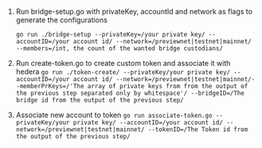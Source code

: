 1. Run bridge-setup.go with privateKey, accountId and network as flags to generate the configurations

    `go run ./bridge-setup --privateKey=/your private key/ --accountID=/your account id/ --network=/previewnet|testnet|mainnet/ --members=/int, the count of the wanted bridge custodians/`

2. Run create-token.go to create custom token and associate it with hedera
   `go run ./token-create/ --privateKey/your private key/ --accountID=/your account id/ --network=/previewnet|testnet|mainnet/--memberPrKeys=/'The array of private keys from from the output of the previous step separated only by whitespace'/ --bridgeID=/The bridge id from the output of the previous step/`

3. Associate new account to token
   `go run associate-token.go --privateKey/your private key/ --accountID=/your account id/ --network=/previewnet|testnet|mainnet/ --tokenID=/The Token id from the output of the previous step/`
